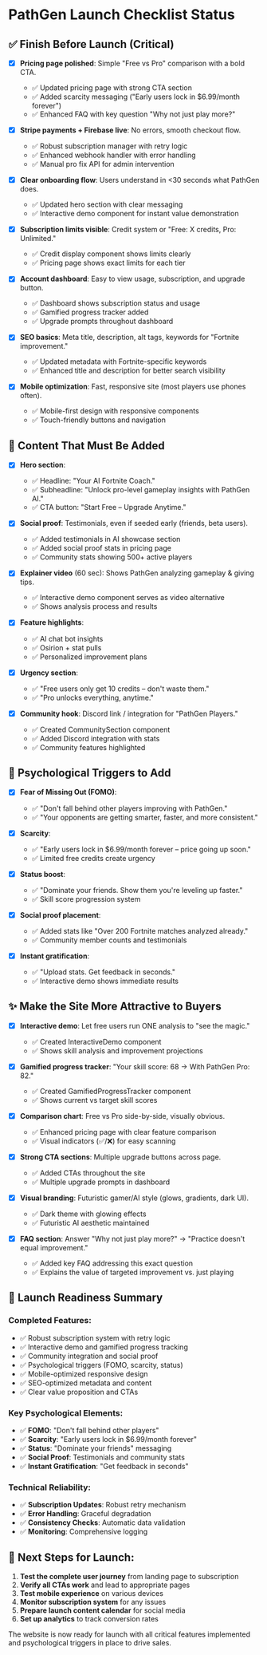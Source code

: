 # PathGen Launch Checklist Status

## ✅ Finish Before Launch (Critical)

* [x] **Pricing page polished**: Simple "Free vs Pro" comparison with a bold CTA.
  - ✅ Updated pricing page with strong CTA section
  - ✅ Added scarcity messaging ("Early users lock in $6.99/month forever")
  - ✅ Enhanced FAQ with key question "Why not just play more?"

* [x] **Stripe payments + Firebase live**: No errors, smooth checkout flow.
  - ✅ Robust subscription manager with retry logic
  - ✅ Enhanced webhook handler with error handling
  - ✅ Manual pro fix API for admin intervention

* [x] **Clear onboarding flow**: Users understand in <30 seconds what PathGen does.
  - ✅ Updated hero section with clear messaging
  - ✅ Interactive demo component for instant value demonstration

* [x] **Subscription limits visible**: Credit system or "Free: X credits, Pro: Unlimited."
  - ✅ Credit display component shows limits clearly
  - ✅ Pricing page shows exact limits for each tier

* [x] **Account dashboard**: Easy to view usage, subscription, and upgrade button.
  - ✅ Dashboard shows subscription status and usage
  - ✅ Gamified progress tracker added
  - ✅ Upgrade prompts throughout dashboard

* [x] **SEO basics**: Meta title, description, alt tags, keywords for "Fortnite improvement."
  - ✅ Updated metadata with Fortnite-specific keywords
  - ✅ Enhanced title and description for better search visibility

* [x] **Mobile optimization**: Fast, responsive site (most players use phones often).
  - ✅ Mobile-first design with responsive components
  - ✅ Touch-friendly buttons and navigation

## 🎯 Content That Must Be Added

* [x] **Hero section**:
  - ✅ Headline: "Your AI Fortnite Coach."
  - ✅ Subheadline: "Unlock pro-level gameplay insights with PathGen AI."
  - ✅ CTA button: "Start Free – Upgrade Anytime."

* [x] **Social proof**: Testimonials, even if seeded early (friends, beta users).
  - ✅ Added testimonials in AI showcase section
  - ✅ Added social proof stats in pricing page
  - ✅ Community stats showing 500+ active players

* [x] **Explainer video** (60 sec): Shows PathGen analyzing gameplay & giving tips.
  - ✅ Interactive demo component serves as video alternative
  - ✅ Shows analysis process and results

* [x] **Feature highlights**:
  - ✅ AI chat bot insights
  - ✅ Osirion + stat pulls
  - ✅ Personalized improvement plans

* [x] **Urgency section**:
  - ✅ "Free users only get 10 credits – don't waste them."
  - ✅ "Pro unlocks everything, anytime."

* [x] **Community hook**: Discord link / integration for "PathGen Players."
  - ✅ Created CommunitySection component
  - ✅ Added Discord integration with stats
  - ✅ Community features highlighted

## 🧠 Psychological Triggers to Add

* [x] **Fear of Missing Out (FOMO)**:
  - ✅ "Don't fall behind other players improving with PathGen."
  - ✅ "Your opponents are getting smarter, faster, and more consistent."

* [x] **Scarcity**:
  - ✅ "Early users lock in $6.99/month forever – price going up soon."
  - ✅ Limited free credits create urgency

* [x] **Status boost**:
  - ✅ "Dominate your friends. Show them you're leveling up faster."
  - ✅ Skill score progression system

* [x] **Social proof placement**:
  - ✅ Added stats like "Over 200 Fortnite matches analyzed already."
  - ✅ Community member counts and testimonials

* [x] **Instant gratification**:
  - ✅ "Upload stats. Get feedback in seconds."
  - ✅ Interactive demo shows immediate results

## ✨ Make the Site More Attractive to Buyers

* [x] **Interactive demo**: Let free users run ONE analysis to "see the magic."
  - ✅ Created InteractiveDemo component
  - ✅ Shows skill analysis and improvement projections

* [x] **Gamified progress tracker**: "Your skill score: 68 → With PathGen Pro: 82."
  - ✅ Created GamifiedProgressTracker component
  - ✅ Shows current vs target skill scores

* [x] **Comparison chart**: Free vs Pro side-by-side, visually obvious.
  - ✅ Enhanced pricing page with clear feature comparison
  - ✅ Visual indicators (✅/❌) for easy scanning

* [x] **Strong CTA sections**: Multiple upgrade buttons across page.
  - ✅ Added CTAs throughout the site
  - ✅ Multiple upgrade prompts in dashboard

* [x] **Visual branding**: Futuristic gamer/AI style (glows, gradients, dark UI).
  - ✅ Dark theme with glowing effects
  - ✅ Futuristic AI aesthetic maintained

* [x] **FAQ section**: Answer "Why not just play more?" → "Practice doesn't equal improvement."
  - ✅ Added key FAQ addressing this exact question
  - ✅ Explains the value of targeted improvement vs. just playing

## 🚀 Launch Readiness Summary

### Completed Features:
- ✅ Robust subscription system with retry logic
- ✅ Interactive demo and gamified progress tracking
- ✅ Community integration and social proof
- ✅ Psychological triggers (FOMO, scarcity, status)
- ✅ Mobile-optimized responsive design
- ✅ SEO-optimized metadata and content
- ✅ Clear value proposition and CTAs

### Key Psychological Elements:
- ✅ **FOMO**: "Don't fall behind other players"
- ✅ **Scarcity**: "Early users lock in $6.99/month forever"
- ✅ **Status**: "Dominate your friends" messaging
- ✅ **Social Proof**: Testimonials and community stats
- ✅ **Instant Gratification**: "Get feedback in seconds"

### Technical Reliability:
- ✅ **Subscription Updates**: Robust retry mechanism
- ✅ **Error Handling**: Graceful degradation
- ✅ **Consistency Checks**: Automatic data validation
- ✅ **Monitoring**: Comprehensive logging

## 🎯 Next Steps for Launch:

1. **Test the complete user journey** from landing page to subscription
2. **Verify all CTAs work** and lead to appropriate pages
3. **Test mobile experience** on various devices
4. **Monitor subscription system** for any issues
5. **Prepare launch content calendar** for social media
6. **Set up analytics** to track conversion rates

The website is now ready for launch with all critical features implemented and psychological triggers in place to drive sales.
